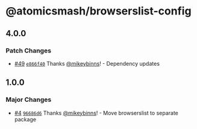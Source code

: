# @atomicsmash/browserslist-config

## 4.0.0

### Patch Changes

- [#49](https://github.com/AtomicSmash/packages/pull/49) [`e866f40`](https://github.com/AtomicSmash/packages/commit/e866f40f61282f49def24ba7f78842ae22878eda) Thanks [@mikeybinns](https://github.com/mikeybinns)! - Dependency updates

## 1.0.0

### Major Changes

- [#4](https://github.com/AtomicSmash/packages/pull/4) [`96686d6`](https://github.com/AtomicSmash/packages/commit/96686d69ca386a6ef03b5fbfaad9b3b270f337d3) Thanks [@mikeybinns](https://github.com/mikeybinns)! - Move browserslist to separate package
